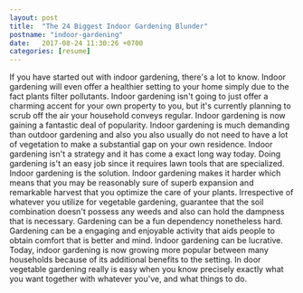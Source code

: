 ```yaml
---
layout: post
title:  "The 24 Biggest Indoor Gardening Blunder"
postname: "indoor-gardening"
date:   2017-08-24 11:30:26 +0700
categories: [resume]
---
```

If you have started out with indoor gardening, there's a lot to know. Indoor gardening will even offer a healthier setting to your home simply due to the fact plants filter pollutants. Indoor gardening isn't going to just offer a charming accent for your own property to you, but it's currently planning to scrub off the air your household conveys regular. Indoor gardening is now gaining a fantastic deal of popularity. Indoor gardening is much demanding than outdoor gardening and also you also usually do not need to have a lot of vegetation to make a substantial gap on your own residence. Indoor gardening isn't a strategy and it has come a exact long way today. Doing gardening is't an easy job since it requires lawn tools that are specialized. Indoor gardening is the solution. Indoor gardening makes it harder which means that you may be reasonably sure of superb expansion and remarkable harvest that you optimize the care of your plants. Irrespective of whatever you utilize for vegetable gardening, guarantee that the soil combination doesn't possess any weeds and also can hold the dampness that is necessary. Gardening can be a fun dependency nonetheless hard. Gardening can be a engaging and enjoyable activity that aids people to obtain comfort that is better and mind. Indoor gardening can be lucrative. Today, indoor gardening is now growing more popular between many households because of its additional benefits to the setting. In door vegetable gardening really is easy when you know precisely exactly what you want together with whatever you've, and what things to do.
